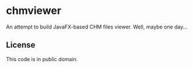 chmviewer
=========

An attempt to build JavaFX-based CHM files viewer. Well, maybe one day...

## License

This code is in public domain.
